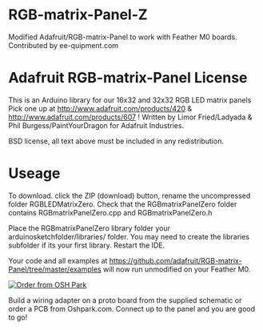 # RGB-matrix-Panel-Z
Modified Adafruit/RGB-matrix-Panel to work with Feather M0 boards.
Contributed by ee-quipment.com


# Adafruit RGB-matrix-Panel License
This is an Arduino library for our 16x32 and 32x32 RGB LED matrix panels
Pick one up at http://www.adafruit.com/products/420 & http://www.adafruit.com/products/607 !
Written by Limor Fried/Ladyada & Phil Burgess/PaintYourDragon for Adafruit Industries.

BSD license, all text above must be included in any redistribution.



# Useage
To download. click the ZIP (download) button, rename the uncompressed folder RGBLEDMatrixZero. 
Check that the RGBmatrixPanelZero folder contains RGBmatrixPanelZero.cpp and RGBmatrixPanelZero.h

Place the RGBmatrixPanelZero library folder your arduinosketchfolder/libraries/ folder. 
You may need to create the libraries subfolder if its your first library. 
Restart the IDE.

Your code and all examples at https://github.com/adafruit/RGB-matrix-Panel/tree/master/examples
will now run unmodified on your Feather M0.

<a href="https://oshpark.com/shared_projects/1QNzmjwa"><img src="https://oshpark.com/assets/badge-5b7ec47045b78aef6eb9d83b3bac6b1920de805e9a0c227658eac6e19a045b9c.png" alt="Order from OSH Park"></img></a>

Build a wiring adapter on a proto board from the supplied schematic or order a PCB from
Oshpark.com. Connect up to the panel and you are good to go!
